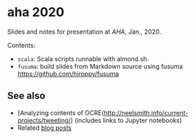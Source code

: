 # aha 2020

Slides and notes for presentation at *AHA*, Jan., 2020.


Contents:

- `scala`: Scala scripts runnable with almond.sh.  
- `fusuma`: build slides from Markdown source using fusuma <https://github.com/hiroppy/fusuma>

## See also

- [Analyzing contents of OCRE(http://neelsmith.info/current-projects/tweeting/) (includes links to Jupyter notebooks)
- Related [blog posts](http://neelsmith.info/tag-coins/)
